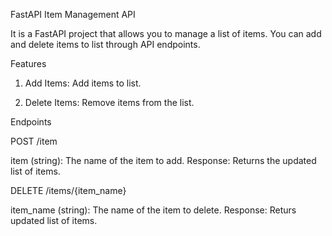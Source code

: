 FastAPI Item Management API

It is a  FastAPI project that allows you to manage a list of items. You can add and delete  items to list  through API endpoints.

Features
1. Add Items:
Add items to list.

3. Delete Items:
Remove items from the list.


Endpoints

POST /item

item (string): The name of the item to add.
Response: Returns the updated list of items.

DELETE /items/{item_name}

item_name (string): The name of the item to delete.
Response: Returs updated list of items.
